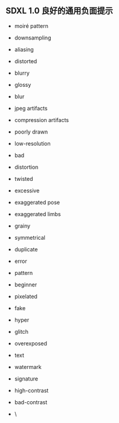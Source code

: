 ## SDXL 1.0 良好的通用负面提示

- moiré pattern
- downsampling
- aliasing
- distorted
- blurry
- glossy
- blur
- jpeg artifacts
- compression artifacts
- poorly drawn
- low-resolution
- bad
- distortion
- twisted
- excessive
- exaggerated pose
- exaggerated limbs
- grainy
- symmetrical
- duplicate
- error
- pattern
- beginner
- pixelated
- fake
- hyper
- glitch
- overexposed
- text
- watermark
- signature
- high-contrast
- bad-contrast

- \
